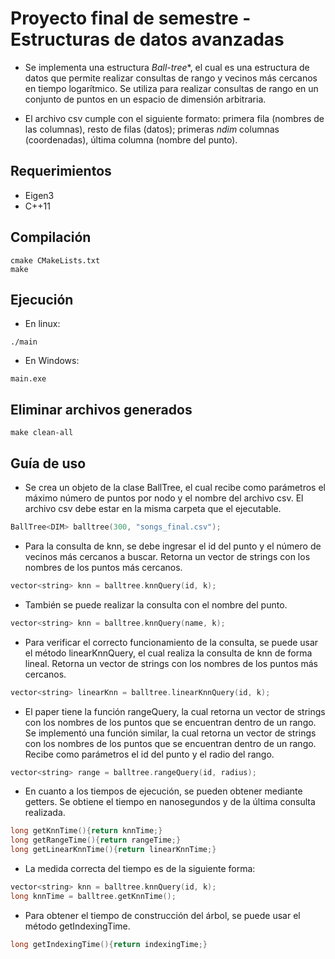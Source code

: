 # Proyecto final de semestre - Estructuras de datos avanzadas

- Se implementa una estructura **Ball*-tree**, el cual es una estructura de datos que permite realizar consultas de rango y vecinos más cercanos en tiempo logarítmico. Se utiliza para realizar consultas de rango en un conjunto de puntos en un espacio de dimensión arbitraria.

- El archivo csv cumple con el siguiente formato: primera fila (nombres de las columnas), resto de filas (datos); primeras *ndim* columnas (coordenadas), última columna (nombre del punto).

## Requerimientos

- Eigen3
- C++11

## Compilación

```terminal
cmake CMakeLists.txt
make
```

## Ejecución

- En linux: 
```terminal
./main
```
- En Windows:
```terminal
main.exe
```

## Eliminar archivos generados

```terminal
make clean-all
```

## Guía de uso

- Se crea un objeto de la clase BallTree, el cual recibe como parámetros el máximo número de puntos por nodo y el nombre del archivo csv. El archivo csv debe estar en la misma carpeta que el ejecutable.
```c++
BallTree<DIM> balltree(300, "songs_final.csv");
```

- Para la consulta de knn, se debe ingresar el id del punto y el número de vecinos más cercanos a buscar. Retorna un vector de strings con los nombres de los puntos más cercanos.
```c++
vector<string> knn = balltree.knnQuery(id, k);
```
- También se puede realizar la consulta con el nombre del punto.
```c++
vector<string> knn = balltree.knnQuery(name, k);
```
- Para verificar el correcto funcionamiento de la consulta, se puede usar el método linearKnnQuery, el cual realiza la consulta de knn de forma lineal. Retorna un vector de strings con los nombres de los puntos más cercanos.
```c++
vector<string> linearKnn = balltree.linearKnnQuery(id, k);
```
- El paper tiene la función rangeQuery, la cual retorna un vector de strings con los nombres de los puntos que se encuentran dentro de un rango. Se implementó una función similar, la cual retorna un vector de strings con los nombres de los puntos que se encuentran dentro de un rango. Recibe como parámetros el id del punto y el radio del rango.
```c++
vector<string> range = balltree.rangeQuery(id, radius);
```
- En cuanto a los tiempos de ejecución, se pueden obtener mediante getters. Se obtiene el tiempo en nanosegundos y de la última consulta realizada.
```c++
long getKnnTime(){return knnTime;}
long getRangeTime(){return rangeTime;}
long getLinearKnnTime(){return linearKnnTime;}
```
- La medida correcta del tiempo es de la siguiente forma:
```c++
vector<string> knn = balltree.knnQuery(id, k);
long knnTime = balltree.getKnnTime();
```
- Para obtener el tiempo de construcción del árbol, se puede usar el método getIndexingTime.
```c++
long getIndexingTime(){return indexingTime;}
```
